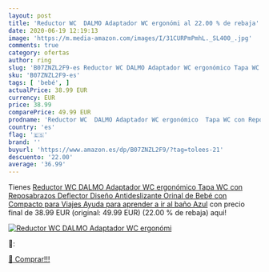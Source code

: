 ```yaml
---
layout: post
title: 'Reductor WC  DALMO Adaptador WC ergonómi al 22.00 % de rebaja'
date: 2020-06-19 12:19:13
image: 'https://m.media-amazon.com/images/I/31CURPmPmhL._SL400_.jpg'
comments: true
category: ofertas
author: ring
slug: 'B07ZNZL2F9-es Reductor WC DALMO Adaptador WC ergonómico Tapa WC con...'
sku: 'B07ZNZL2F9-es'
tags: [ 'bebé', ]
actualPrice: 38.99 EUR
currency: EUR
price: 38.99
comparePrice: 49.99 EUR
prodname: 'Reductor WC  DALMO Adaptador WC ergonómico  Tapa WC con Reposabrazos  Deflector  Diseño Antideslizante  Orinal de Bebé con Compacto para Viajes  Ayuda para aprender a ir al baño  Azul'
country: 'es'
flag: '🇪🇸'
brand: ''
buyurl: 'https://www.amazon.es/dp/B07ZNZL2F9/?tag=tolees-21'
descuento: '22.00'
average: '36.99'
---
```


Tienes [Reductor WC  DALMO Adaptador WC ergonómico  Tapa WC con Reposabrazos  Deflector  Diseño Antideslizante  Orinal de Bebé con Compacto para Viajes  Ayuda para aprender a ir al baño  Azul](https://www.amazon.es/dp/B07ZNZL2F9/?tag=tolees-21) con precio final de  38.99 EUR (original: 49.99 EUR) (22.00 %  de rebaja) aqui!

[![Reductor WC  DALMO Adaptador WC ergonómi](https://m.media-amazon.com/images/I/31CURPmPmhL._SL400_.jpg)](https://www.amazon.es/dp/B07ZNZL2F9/?tag=tolees-21)

🔎:


[🛒 Comprar!!!](https://www.amazon.es/dp/B07ZNZL2F9/?tag=tolees-21)
